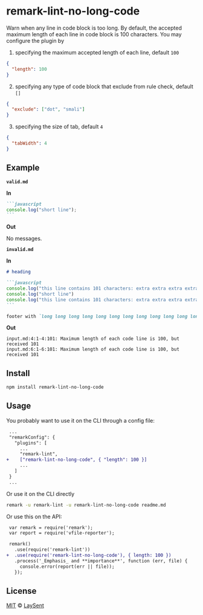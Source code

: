 # remark-lint-no-long-code

Warn when any line in code block is too long. By default, the accepted maximum length of each line in code block is 100 characters. You may configure the plugin by

1. specifying the maximum accepted length of each line, default `100`

```json
{
  "length": 100
}
```

2. specifying any type of code block that exclude from rule check, default `[]`

```json
{
  "exclude": ["dot", "smali"]
}
```

3. specifying the size of tab, default `4`

```json
{
  "tabWidth": 4
}
```

## Example

**`valid.md`**

**In**

``````markdown
```javascript
console.log("short line");
```
``````

**Out**

No messages.

**`invalid.md`**

**In**

``````markdown
# heading

```javascript
console.log("this line contains 101 characters: extra extra extra extra extra extra extra extra ..."),
console.log("short line")
console.log("this line contains 101 characters: extra extra extra extra extra extra extra extra ...")
```

footer with `long long long long long long long long long long long long long long long long long long long long long long long long code`
``````

**Out**

```text
input.md:4:1-4:101: Maximum length of each code line is 100, but received 101
input.md:6:1-6:101: Maximum length of each code line is 100, but received 101
```

## Install

```sh
npm install remark-lint-no-long-code
```

## Usage

You probably want to use it on the CLI through a config file:

```diff
 ...
 "remarkConfig": {
   "plugins": [
     ...
     "remark-lint",
+    ["remark-lint-no-long-code", { "length": 100 }]
     ...
   ]
 }
 ...
```

Or use it on the CLI directly

```sh
remark -u remark-lint -u remark-lint-no-long-code readme.md
```

Or use this on the API:

```diff
 var remark = require('remark');
 var report = require('vfile-reporter');

 remark()
   .use(require('remark-lint'))
+  .use(require('remark-lint-no-long-code'), { length: 100 })
   .process('_Emphasis_ and **importance**', function (err, file) {
     console.error(report(err || file));
   });
```

## License

[MIT](https://github.com/laysent/remark-lint-plugins/blob/master/LICENSE) © [LaySent](https://github.com/laysent)
